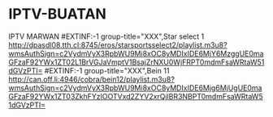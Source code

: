 # IPTV-BUATAN
IPTV MARWAN
#EXTINF:-1 group-title="XXX",Star select 1
http://dpasdl08.tth.cl:8745/eros/starsportsselect2/playlist.m3u8?wmsAuthSign=c2VydmVyX3RpbWU9Mi8xOC8yMDIxIDE6MjY6MzggUE0maGFzaF92YWx1ZT02L1BrVGJaVmptV1BsajZrNXU0WjFRPT0mdmFsaWRtaW51dGVzPTI=
#EXTINF:-1 group-title="XXX",Bein 11
http://can.off.li:4946/cobra/bein12/playlist.m3u8?wmsAuthSign=c2VydmVyX3RpbWU9Mi8xOC8yMDIxIDE6Mjg6MjUgUE0maGFzaF92YWx1ZT03ZkhFYzlOOTVxd2ZYV2xrQjlBR3NBPT0mdmFsaWRtaW51dGVzPTI=
